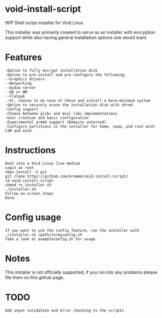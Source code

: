 # void-install-script
WIP Shell script installer for Void Linux

This installer was primarily created to serve as an installer with encryption support while also having general installation options one would want.

# Features
```
-Option to fully encrypt installation disk
-Option to pre-install and pre-configure the following;
--Graphics drivers
--Networking
--Audio server
--DE or WM
--Flatpak
--Or, choose to do none of these and install a bare-minimum system
-Option to securely erase the installation disk with shred
-Config support
-Choose between glibc and musl libc implementations
-User creation and basic configuration
-Experimental arm64 support (Remains untested)
-Configure partitions in the installer for home, swap, and root with LVM and ext4
```

# Instructions
```
Boot into a Void Linux live medium
Login as root
xbps-install -S git
git clone https://github.com/krummm/void-install-script/
cd void-install-script
chmod +x installer.sh
./installer.sh
Follow on-screen steps
Done.
```
# Config usage
```
If you want to use the config feature, run the installer with ./installer.sh /path/to/myconfig.sh
Take a look at exampleconfig.sh for usage.
```

# Notes
This installer is not officially supported, if you run into any problems please file them on this github page.


# TODO
```
Add input validation and error checking to the scripts
```
